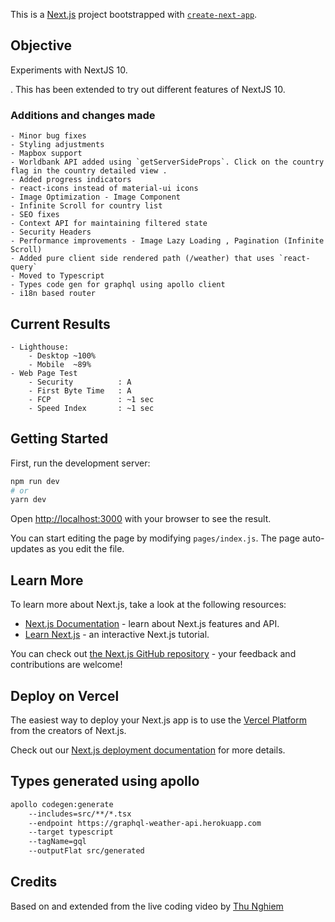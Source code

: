This is a [Next.js](https://nextjs.org/) project bootstrapped with [`create-next-app`](https://github.com/vercel/next.js/tree/canary/packages/create-next-app).

## Objective

Experiments with NextJS 10.

. This has been extended to try out different features of NextJS 10.

### Additions and changes made   
    - Minor bug fixes
    - Styling adjustments
    - Mapbox support
    - Worldbank API added using `getServerSideProps`. Click on the country flag in the country detailed view .
    - Added progress indicators
    - react-icons instead of material-ui icons
    - Image Optimization - Image Component
    - Infinite Scroll for country list
    - SEO fixes
    - Context API for maintaining filtered state
    - Security Headers
    - Performance improvements - Image Lazy Loading , Pagination (Infinite Scroll)
    - Added pure client side rendered path (/weather) that uses `react-query`
    - Moved to Typescript
    - Types code gen for graphql using apollo client
    - i18n based router

## Current Results

    - Lighthouse:
        - Desktop ~100%
        - Mobile  ~89%
    - Web Page Test
        - Security          : A
        - First Byte Time   : A
        - FCP               : ~1 sec
        - Speed Index       : ~1 sec

## Getting Started

First, run the development server:

```bash
npm run dev
# or
yarn dev
```

Open [http://localhost:3000](http://localhost:3000) with your browser to see the result.

You can start editing the page by modifying `pages/index.js`. The page auto-updates as you edit the file.

## Learn More

To learn more about Next.js, take a look at the following resources:

- [Next.js Documentation](https://nextjs.org/docs) - learn about Next.js features and API.
- [Learn Next.js](https://nextjs.org/learn) - an interactive Next.js tutorial.

You can check out [the Next.js GitHub repository](https://github.com/vercel/next.js/) - your feedback and contributions are welcome!

## Deploy on Vercel

The easiest way to deploy your Next.js app is to use the [Vercel Platform](https://vercel.com/import?utm_medium=default-template&filter=next.js&utm_source=create-next-app&utm_campaign=create-next-app-readme) from the creators of Next.js.

Check out our [Next.js deployment documentation](https://nextjs.org/docs/deployment) for more details.

## Types generated using apollo

```sh
apollo codegen:generate  
    --includes=src/**/*.tsx 
    --endpoint https://graphql-weather-api.herokuapp.com 
    --target typescript 
    --tagName=gql 
    --outputFlat src/generated
```

## Credits

Based on and extended from the live coding video by [Thu Nghiem](https://www.youtube.com/watch?v=v8o9iJU5hEA)
